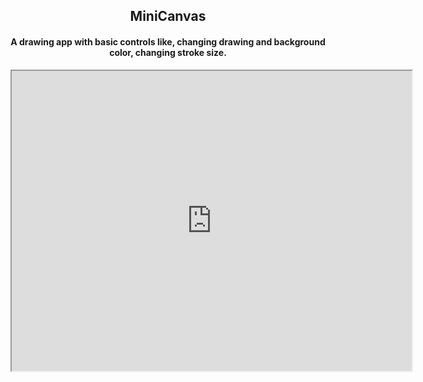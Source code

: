 <h2 align="center">MiniCanvas</h2>
<h4 align="center">A drawing app with basic controls like, changing drawing and background color, changing stroke size.
</h4>

<body>
<iframe src="https://drive.google.com/file/d/1uOHvYDZYsoKXBiSXClFkwfmLp4sTJEIY/preview" width="640" height="480" allow="autoplay"></iframe>
</body>
